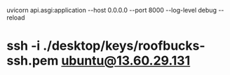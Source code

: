 uvicorn api.asgi:application --host 0.0.0.0 --port 8000  --log-level debug --reload
# ssh -i ./desktop/keys/roofbucks-ssh.pem ubuntu@13.60.29.131